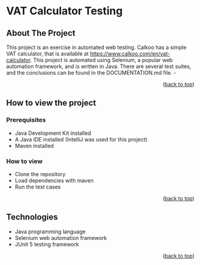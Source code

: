 <a name="readme-top"></a>
# VAT Calculator Testing

## About The Project

This project is an exercise in automated web testing. Calkoo has a simple VAT calculator, that is available at https://www.calkoo.com/en/vat-calculator. This project is automated using Selenium, a popular web automation framework, and is written in Java. There are several test suites, and the conclusions can be found in the DOCUMENTATION.md file.
-<p align="right">(<a href="#readme-top">back to top</a>)</p>

## How to view the project

### Prerequisites
- Java Development Kit installed
- A Java IDE installed (IntelliJ was used for this project)
- Maven installed

### How to view
- Clone the repository
- Load dependencies with maven
- Run the test cases
<p align="right">(<a href="#readme-top">back to top</a>)</p>

## Technologies
- Java programming language
- Selenium web automation framework
- JUnit 5 testing framework
<p align="right">(<a href="#readme-top">back to top</a>)</p>
